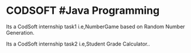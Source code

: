 # CODSOFT #Java Programming
Its a CodSoft internship task1 i.e,NumberGame based on Random Number Generation.

Its a CodSoft internship task2 i.e,Student Grade Calculator..

